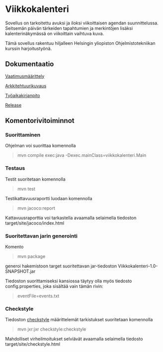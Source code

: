 # Viikkokalenteri
Sovellus on tarkoitettu avuksi ja iloksi viikoittaisen agendan suunnittelussa. Seitsemän päivän tärkeiden tapahtumien ja merkintöjen lisäksi kalenterinäkymässä on viikoittain vaihtuva kuva.

Tämä sovellus rakentuu hiljalleen Helsingin yliopiston Ohjelmistotekniikan kurssin harjoitustyönä.

## Dokumentaatio

[Vaatimusmäärittely](https://github.com/maariaw/ot-harjoitustyo/blob/main/dokumentaatio/vaatimusmaarittely.md)

[Arkkitehtuurikuvaus](https://github.com/maariaw/ot-harjoitustyo/blob/main/dokumentaatio/arkkitehtuuri.md)

[Työaikakirjanpito](https://github.com/maariaw/ot-harjoitustyo/blob/main/dokumentaatio/tuntikirjanpito.md)

[Release](https://github.com/maariaw/ot-harjoitustyo/releases/tag/v1.0-viikko5)

## Komentorivitoiminnot
### Suorittaminen
Ohjelman voi suorittaa komennolla

> mvn compile exec:java -Dexec.mainClass=viikkokalenteri.Main

### Testaus
Testit suoritetaan komennolla

> mvn test

Testikattavuusraportti luodaan komennolla

> mvn jacoco:report

Kattavuusraporttia voi tarkastella avaamalla selaimella tiedoston target/site/jacoco/index.html

### Suoritettavan jarin generointi
Komento

>mvn package

generoi hakemistoon target suoritettavan jar-tiedoston Viikkokalenteri-1.0-SNAPSHOT.jar

Tiedoston suorittamiseksi kansiossa täytyy olla myös tiedosto config.properties, joka sisältää vain tämän rivin:

> eventFile=events.txt

### Checkstyle
Tiedoston [checkstyle](https://github.com/maariaw/ot-harjoitustyo/blob/main/Viikkokalenteri/checkstyle.xml) määrittelemät tarkistukset suoritetaan komennolla

> mvn jxr:jxr checkstyle:checkstyle

Mahdolliset virheilmoitukset selviävät avaamalla selaimella tiedosto target/site/checkstyle.html
